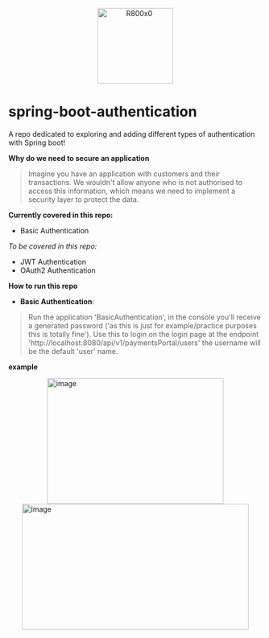<p align="center">
<img width="150" height="150" alt="R800x0" src="https://github.com/user-attachments/assets/94e7659c-aae7-4b7d-a50d-b6118ab24707" />
</p>

# spring-boot-authentication
A repo dedicated to exploring and adding different types of authentication with Spring boot!

**Why do we need to secure an application** 

> Imagine you have an application with customers and their transactions. We wouldn't allow anyone who is not authorised to access this information, which means we need to implement a security layer to protect the data.
>

**Currently covered in this repo:**
  - Basic Authentication

_To be covered in this repo:_
  - JWT Authentication
  - OAuth2 Authentication

**How to run this repo**

- **Basic Authentication**:
>Run the application 'BasicAuthentication', in the console you'll receive a generated password ('as this is just for example/practice purposes this is totally fine').
Use this to login on the login page at the endpoint 'http://localhost:8080/api/v1/paymentsPortal/users' the username will be the default 'user' name.
>
**example**
>
<p float="left">
<img width="350" height="250" alt="image" style="display: block; margin: auto;" src="https://github.com/user-attachments/assets/75a9a6c8-81c2-443f-a238-09ebe25e6355" />  <img width="450" height="250" alt="image" style="display: block; margin: auto;" src="https://github.com/user-attachments/assets/8ba230ce-4d19-43e8-9dc7-97b41a536e50" />
</p>


